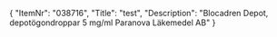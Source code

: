 {
  "ItemNr": "038716",
  "Title": "test",
  "Description": "Blocadren Depot, depotögondroppar 5 mg/ml Paranova Läkemedel AB"
}